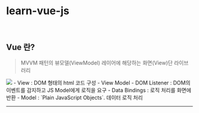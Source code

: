 # learn-vue-js
<br>

## Vue 란?
> MVVM 패턴의 뷰모델(ViewModel) 레이어에 해당하는 화면(View)단 라이브러리
<image src="https://012.vuejs.org/images/mvvm.png">
- View : DOM 형태의 html 코드 구성
- View Model 
    - DOM Listener : DOM의 이벤트를 감지하고 JS Model에게 로직을 요구
    - Data Bindings : 로직 처리를 화면에 반환
- Model : `Plain JavaScript Objects`. 데이터 로직 처리

<br>

---

<br>
